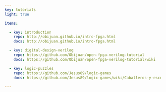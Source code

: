 ```yaml
---
key: tutorials
light: true

items:

  - key: introduction
    repo: http://obijuan.github.io/intro-fpga.html
    docs: http://obijuan.github.io/intro-fpga.html

  - key: digital-design-verilog
    repo: https://github.com/Obijuan/open-fpga-verilog-tutorial
    docs: https://github.com/Obijuan/open-fpga-verilog-tutorial/wiki

  - key: logic-puzzles
    repo: https://github.com/Jesus89/logic-games
    docs: https://github.com/Jesus89/logic-games/wiki/Caballeros-y-escuderos%3A-introducci%C3%B3n

---
```

